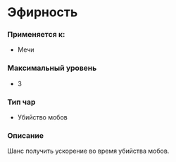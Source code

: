 # Эфирность

### Применяется к:

* Мечи

### Максимальный уровень

* 3

### Тип чар&#x20;

* Убийство мобов

### Описание

Шанс получить ускорение во время убийства мобов.
